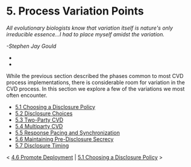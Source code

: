 # 5. Process Variation Points 

*All evolutionary biologists know that variation itself is nature's
only irreducible essence...I had to place myself amidst the variation.*

*-Stephen Jay Gould*

*
*

While the previous section described the phases common to most CVD
process implementations, there is considerable room for variation in the
CVD process. In this section we explore a few of the variations we most
often encounter.

-   [5.1 Choosing a Disclosure
    Policy](5_1)
-   [5.2 Disclosure Choices](5_2)
-   [5.3 Two-Party CVD](5_3)
-   [5.4 Multiparty CVD](5_4)
-   [5.5 Response Pacing and
    Synchronization](5_5)
-   [5.6 Maintaining Pre-Disclosure
    Secrecy](5_6)
-   [5.7 Disclosure Timing](5_7)

\< [4.6 Promote Deployment](4.6-Promote-Deployment_47677472.md) \|
[5.1 Choosing a Disclosure
Policy](5_1) \>

